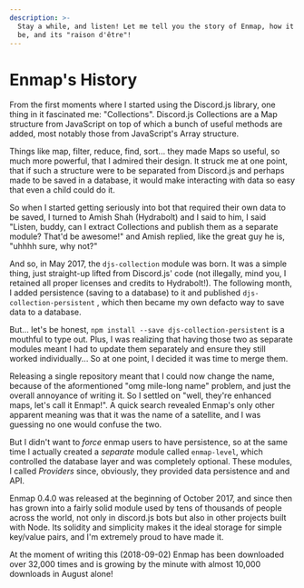 ```yaml
---
description: >-
  Stay a while, and listen! Let me tell you the story of Enmap, how it came to
  be, and its "raison d'être"!
---
```


# Enmap's History

From the first moments where I started using the Discord.js library, one thing in it fascinated me: "Collections". Discord.js Collections are a Map structure from JavaScript on top of which a bunch of useful methods are added, most notably those from JavaScript's Array structure. 

Things like map, filter, reduce, find, sort... they made Maps so useful, so much more powerful, that I admired their design. It struck me at one point, that if such a structure were to be separated from Discord.js and perhaps made to be saved in a database, it would make interacting with data so easy that even a child could do it. 

So when I started getting seriously into bot that required their own data to be saved, I turned to Amish Shah \(Hydrabolt\) and I said to him, I said "Listen, buddy, can I extract Collections and publish them as a separate module? That'd be awesome!" and Amish replied, like the great guy he is, "uhhhh sure, why not?"

And so, in May 2017, the `djs-collection` module was born. It was a simple thing, just straight-up lifted from Discord.js' code \(not illegally, mind you, I retained all proper licenses and credits to Hydrabolt!\). The following month, I added persistence \(saving to a database\) to it and published `djs-collection-persistent` ,  which then became my own defacto way to save data to a database. 

But... let's be honest, `npm install --save djs-collection-persistent` is a mouthful to type out. Plus, I was realizing that having those two as separate modules meant I had to update them separately and ensure they still worked individually... So at one point, I decided it was time to merge them. 

Releasing a single repository meant that I could now change the name, because of the aformentioned "omg mile-long name" problem, and just the overall annoyance of writing it. So I settled on "well, they're enhanced maps, let's call it Enmap!". A quick search revealed Enmap's only other apparent meaning was that it was the name of a satellite, and I was guessing no one would confuse the two. 

But I didn't want to _force_ enmap users to have persistence, so at the same time I actually created a _separate_ module called `enmap-level`, which controlled the database layer and was completely optional. These modules, I called _Providers_ since, obviously, they provided data persistence and and API. 

Enmap 0.4.0 was released at the beginning of October 2017, and since then has grown into a fairly solid module used by tens of thousands of people across the world, not only in discord.js bots but also in other projects built with Node. Its solidity and simplicity makes it the ideal storage for simple key/value pairs, and I'm extremely proud to have made it. 

At the moment of writing this \(2018-09-02\) Enmap has been downloaded over 32,000 times and is growing by the minute with almost 10,000 downloads in August alone!

